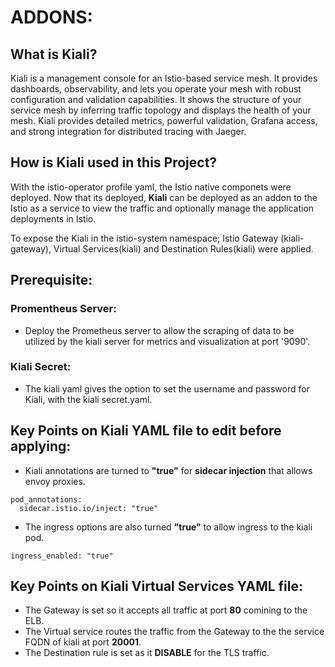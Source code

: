 # ADDONS:

## What is Kiali?

Kiali is a management console for an Istio-based service mesh. It provides dashboards, observability, and lets you operate your mesh with robust configuration and validation capabilities. It shows the structure of your service mesh by inferring traffic topology and displays the health of your mesh. Kiali provides detailed metrics, powerful validation, Grafana access, and strong integration for distributed tracing with Jaeger.

## How is Kiali used in this Project?

With the istio-operator profile yaml, the Istio native componets were deployed. Now that its deployed, **Kiali** can be deployed as an addon to the Istio as a service to view the traffic and optionally manage the application deployments in Istio.

To expose the Kiali in the istio-system namespace; Istio Gateway (kiali-gateway), Virtual Services(kiali) and Destination Rules(kiali) were applied.

## Prerequisite:

### Promentheus Server:

  - Deploy the Prometheus server to allow the scraping of data to be utilized by the kiali server for metrics and visualization at port '9090'.
### Kiali Secret:

  - The kiali yaml gives the option to set the username and password for Kiali, with the kiali secret.yaml.


## Key Points on Kiali YAML file to edit before applying: 

- Kiali annotations are turned to **"true"** for **sidecar injection** that allows envoy proxies. 

```
pod_annotations:
  sidecar.istio.io/inject: "true"
```
- The ingress options are also turned **"true"** to allow ingress to the kiali pod.

```   
ingress_enabled: "true"
```   
## Key Points on Kiali Virtual Services YAML file:

- The Gateway is set so it accepts all traffic at port **80** comining to the ELB. 
- The Virtual service routes the traffic from the Gateway to the the service FQDN of kiali at port **20001**.
- The Destination rule is set as it **DISABLE** for the TLS traffic. 
